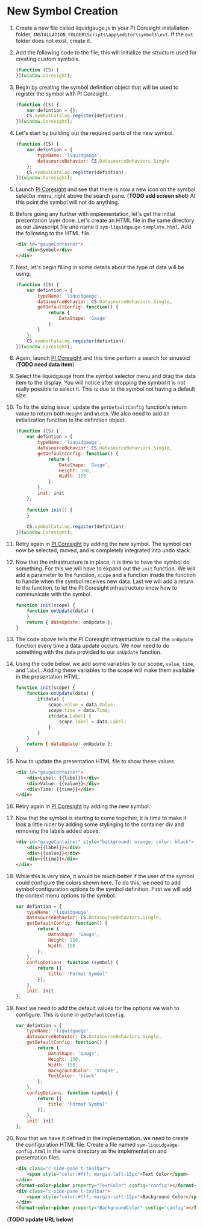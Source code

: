 # New Symbol Creation

1. Create a new file called liquidgauge.js in your PI Coresight installation folder, `INSTALLATION_FOLDER\Scripts\app\editor\symbols\ext`. If the `ext` folder does not exist, create it.  

1. Add the following code to the file, this will initialize the structure used for creating custom symbols.

    ```javascript
    (function (CS) {
    })(window.Coresight);
    ```
    
1. Begin by creating the symbol definition object that will be used to register the symbol with PI Coresight.

    ```javascript
    (function (CS) {
        var defintion = {};
        CS.symbolCatalog.register(defintion);
    })(window.Coresight);
    ```

1. Let's start by building out the required parts of the new symbol.

    ```javascript
    (function (CS) {
        var defintion = {
            typeName: 'liquidgauge',
            datasourceBehavior: CS.DatasourceBehaviors.Single
        };
        CS.symbolCatalog.register(defintion);
    })(window.Coresight);
    ```

1. Launch [PI Coresight][1] and see that there is now a new icon on the symbol selector menu, right above the search pane. (**TODO add screen shot**) At this point the symbol will not do anything.
1. Before going any further with implementation, let's get the initial presentation layer done. Let's create an HTML file in the same directory as our Javascript file and name it `sym-liquidgauge-template.html`. Add the following to the HTML file.

    ```html
    <div id="gaugeContainer">
        <div>Symbol</div>
    </div>
    ```

1. Next, let's begin filling in some details about the type of data will be using.

    ```javascript
    (function (CS) {
        var defintion = {
            typeName: 'liquidgauge',
            datasourceBehavior: CS.DatasourceBehaviors.Single,
            getDefaultConfig: function() {
    		    return {
    		        DataShape: 'Gauge'
                };
    	    }
        };
        CS.symbolCatalog.register(defintion);
    })(window.Coresight);
    ```

1. Again, launch [PI Coresight][1] and this time perform a search for sinusoid (**TODO need data item**)
1. Select the liquidgauge from the symbol selector menu and drag the data item to the display. You will notice after dropping the symbol it is not really possible to select it. This is due to the symbol not having a default size.
1. To fix the sizing issue, update the `getDefaultConfig` function's return value to return both `Height` and `Width`. We also need to add an initialization function to the definition object.

    ```javascript
    (function (CS) {
        var defintion = {
            typeName: 'liquidgauge',
            datasourceBehavior: CS.DatasourceBehaviors.Single,
            getDefaultConfig: function() {
    		    return {
    		        DataShape: 'Gauge',
    		        Height: 150,
                    Width: 150
                };
    	    },
    	    init: init
        };
        
        function init() {
        }
        
        CS.symbolCatalog.register(defintion);
    })(window.Coresight);
    ```

1. Retry again in [PI Coresight][1] by adding the new symbol. The symbol can now be selected, moved, and is completely integrated into undo stack.
1. Now that the infrastructure is in place, it is time to have the symbol do something. For this we will have to expand out the `init` function. We will add a parameter to the function, `scope` and a function inside the function to handle when the symbol receives new data. Last we will add a return to the function, to let the PI Coresight infrastructure know how to communicate with the symbol.

    ```javascript
    function init(scope) {
        function onUpdate(data) {
        }
        return { dateUpdate: onUpdate };
    }
    ```

1. The code above tells the PI Coresight infrastructure to call the `onUpdate` function every time a data update occurs. We now need to do something with the data provided to our `onUpdate` function.
1. Using the code below, we add some variables to our scope, `value`, `time`, and `label`. Adding these variables to the scope will make them available in the presentation HTML.

    ```javascript
    function init(scope) {
        function onUpdate(data) {
            if(data) {
                scope.value = data.Value;
                scope.time = data.Time;
                if(data.Label) {
                    scope.label = data.Label;
                }
            }
        }
        return { dataUpdate: onUpdate };
    }
    ```

1. Now to update the presentation HTML file to show these values.

    ```html
    <div id="gaugeContainer">
        <div>Label: {{label}}</div>
        <div>Value: {{value}}</div>
        <div>Time: {{time}}</div>
    </div>
    ```

1. Retry again in [PI Coresight][1] by adding the new symbol. 
1. Now that the symbol is starting to come together, it is time to make it look a little nicer by adding some stylinging to the container div and removing the labels added above.

    ```html
    <div id="gaugeContainer" style="background: orange; color: black">
        <div>{{label}}</div>
        <div>{{value}}</div>
        <div>{{time}}</div>
    </div>
    ```

1. While this is very nice, it would be much better if the user of the symbol could configure the colors shown here. To do this, we need to add symbol configuration options to the symbol definition. First we will add the context menu options to the symbol.

    ```javascript
    var defintion = {
        typeName: 'liquidgauge',
        datasourceBehavior: CS.DatasourceBehaviors.Single,
        getDefaultConfig: function() {
    	    return {
    	        DataShape: 'Gauge',
    	        Height: 150,
                Width: 150
            };
        },
        configOptions: function (symbol) {
            return [{
                title: 'Format Symbol'
            }];
        },
        init: init
    };
    ```

1. Next we need to add the default values for the options we wish to configure. This is done in `getDefaultConfig`.

    ```javascript
    var defintion = {
        typeName: 'liquidgauge',
        datasourceBehavior: CS.DatasourceBehaviors.Single,
        getDefaultConfig: function() {
    	    return {
    	        DataShape: 'Gauge',
    	        Height: 150,
                Width: 150,
                BackgroundColor: 'oragne',
                TextColor: 'black'
            };
        },
        configOptions: function (symbol) {
            return [{
                title: 'Format Symbol'
            }];
        },
        init: init
    };
    ```

1. Now that we have it defined in the implementation, we need to create the configuration HTML file. Create a file named `sym-liquidgauge-config.html` in the same directory as the implementation and presentation files.

    ```html
    <div class="c-side-pane t-toolbar">
        <span style="color:#fff; margin-left:15px">Text Color</span>
    </div>
    <format-color-picker property="TextColor" config="config"></format-color-picker>
    <div class="c-side-pane t-toolbar">
        <span style="color:#fff; margin-left:15px">Background Color</span>
    </div>
    <format-color-picker property="BackgroundColor" config="config"></format-color-picker>
    ```

(**TODO update URL below**) 

[1]:http://localhost:55950/#/Displays/New/
